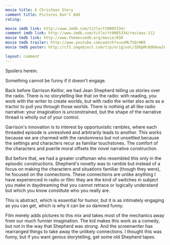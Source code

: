 ```yaml
---
movie title: A Christmas Story
comment title: Pictures Don't Add
rating: 

movie imdb link: http://www.imdb.com/title/tt0085334/
comment imdb link: http://www.imdb.com/title/tt0085334/reviews-112
movie tmdb link: http://www.themoviedb.org/movie/850
movie tmdb trailer: http://www.youtube.com/watch?v=uvMLfSQrHKE
movie tmdb poster: http://cf2.imgobject.com/t/p/original/1DDpMc8dbAuw1CP9FgcndXG13xm.jpg

layout: comment
---
```


Spoilers herein.

Something cannot be funny if it doesn't engage.

Back before Garrison Keillor, we had Jean Shepherd telling us stories over the radio. There is no storytelling like that on the radio: with reading, you work with the writer to create worlds, but with radio the writer also acts as a tractor to pull you through those worlds. There is nothing at all like radio narrative: your imagination is unconstrained, but the shape of the narrative thread is wholly out of your control.

Garrison's innovation is to interest by opportunistic rambles, where each threaded episode is unresolved and arbitrarily leads to another. This works because we are charmed with the randomness but not unsettled because the settings and characters recur as familiar touchstones. The comfort of the characters and puerile moral offsets the novel narrative construction.

But before that, we had a greater craftsman who resembled this only in the episodic constructions. Shepherd's novelty was to ramble but instead of a focus on making the characters and situations familiar (though they were), he focused on the connections. These connections are unlike anything I have experienced in radio or film: they are the kind of switches in subject you make in daydreaming that you cannot retrace or logically understand but which you know constitute who you really are.

This is abstract, which is essential for humor, but it is as intimately engaging as you can get, which is why it can be so damned funny.

Film merely adds pictures to this mix and takes most of the mechanics away from our much funnier imagination. The kid makes this work as a comedy, but not in the way that Shepherd was strong. And the screenwriter has rearranged things to take away the unlikely connections. I thought this was funny, but if you want genius storytelling, get some old Shepherd tapes.